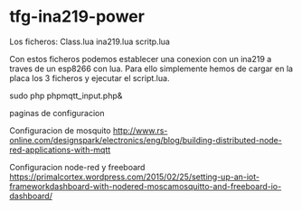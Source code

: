 # tfg-ina219-power

Los ficheros:
Class.lua
ina219.lua
scritp.lua

Con estos ficheros podemos establecer una conexion con un ina219 a traves de un esp8266 con lua.
Para ello simplemente hemos de cargar en la placa los 3 ficheros y ejecutar el script.lua.

sudo php phpmqtt_input.php&

paginas de configuracion

  Configuracion de mosquito
    http://www.rs-online.com/designspark/electronics/eng/blog/building-distributed-node-red-applications-with-mqtt

  Configuracion node-red y freeboard
    https://primalcortex.wordpress.com/2015/02/25/setting-up-an-iot-frameworkdashboard-with-nodered-moscamosquitto-and-freeboard-io-dashboard/
